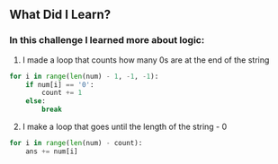 ## What Did I Learn?

### In this challenge I learned more about logic:

1. I made a loop that counts how many 0s are at the end of the string
```python
for i in range(len(num) - 1, -1, -1):
    if num[i] == '0':
        count += 1
    else:
        break
```

2. I make a loop that goes until the length of the string - 0
```python
for i in range(len(num) - count):
    ans += num[i]
```